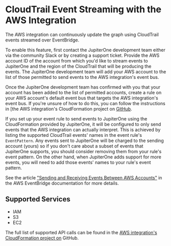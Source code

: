 # CloudTrail Event Streaming with the AWS Integration

The AWS integration can continuously update the graph using CloudTrail events streamed over EventBridge. 

To enable this feature, first contact the JupiterOne development team either via the community Slack or by creating a support ticket. Provide the AWS account ID of the account from which you'd like to stream events to JupiterOne and the region of the CloudTrail that will be producing the events. The JupiterOne
development team will add your AWS account to the list of those permitted to send events to the AWS integration's event bus.

Once the JupiterOne development team has confirmed with you that your account has been added to the list of permitted accounts, create a rule on your AWS account's default event bus that targets the AWS integration's event bus. If you're unsure of how to do this, you can follow the instructions in [the AWS
integration's CloudFormation project on [GitHub](https://github.com/JupiterOne/jupiterone-aws-cloudformation#jupiterone-aws-cloudformation).

If you set up your event rule to send events to JupiterOne using the CloudFormation provided by JupiterOne, it will be configured to only send events that the AWS integration can actually interpret. This is achieved by listing the supported CloudTrail events' names in the event rule's `EventPattern`. Any events sent to JupiterOne will be charged to the sending account (yours) so if you don't care about a subset of events that JupiterOne supports, you should consider removing them from your rule's event pattern. On the other hand, when JupiterOne adds support for more events, you will need to add those events' names to your rule's event pattern.

See the article ["Sending and Receiving Events Between AWS Accounts"](https://docs.aws.amazon.com/eventbridge/latest/userguide/eventbridge-cross-account-event-delivery.html) in the AWS EventBridge documentation for more details.

## Supported Services

- IAM 
- S3 
- EC2

The full list of supported API calls can be found in the [AWS integration's CloudFormation project on](https://github.com/JupiterOne/jupiterone-aws-cloudformation#supported-events)
GitHub.
